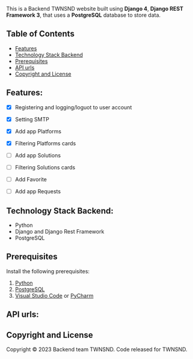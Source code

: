 This is a Backend TWNSND website built using **Django 4**, **Django REST Framework 3**, that uses a **PostgreSQL** database to store data.


## Table of Contents 
- [Features](#Features)  
- [Technology Stack Backend](#Technology-Stack-Backend)
- [Prerequisites](#prerequisites)
- [API urls](#API-urls)
- [Copyright and License](#copyright-and-license)


## Features:

- [x] Registering and logging/loguot to user account
- [x] Setting SMTP
- [x] Add app Platforms
- [x] Filtering Platforms cards
- [ ] Add app Solutions
- [ ] Filtering Solutions cards
- [ ] Add Favorite
- [ ] Add app Requests


## Technology Stack Backend:

-   Python
-   Django and Django Rest Framework
-   PostgreSQL


## Prerequisites

Install the following prerequisites:

1. [Python](https://www.python.org/downloads/)
2. [PostgreSQL](https://www.postgresql.org/download/)
3. [Visual Studio Code](https://code.visualstudio.com/download) or [PyCharm](https://www.jetbrains.com/ru-ru/pycharm/)


## API urls:



## Copyright and License

Copyright © 2023 Backend team TWNSND. Code released for TWNSND.